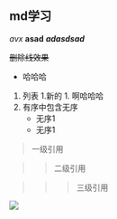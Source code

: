## md学习



*avx* 
**asad**
***adasdsad***


~~删除线效果~~

+ 哈哈哈
1. 列表
    1.新的
        1. 啊哈哈哈
2. 有序中包含无序
    * 无序1
    * 无序1


> 一级引用

>> 二级引用

>>> 三级引用

![](https://liuhao-aliyun-oss.oss-cn-beijing.aliyuncs.com/1681548269799.png)